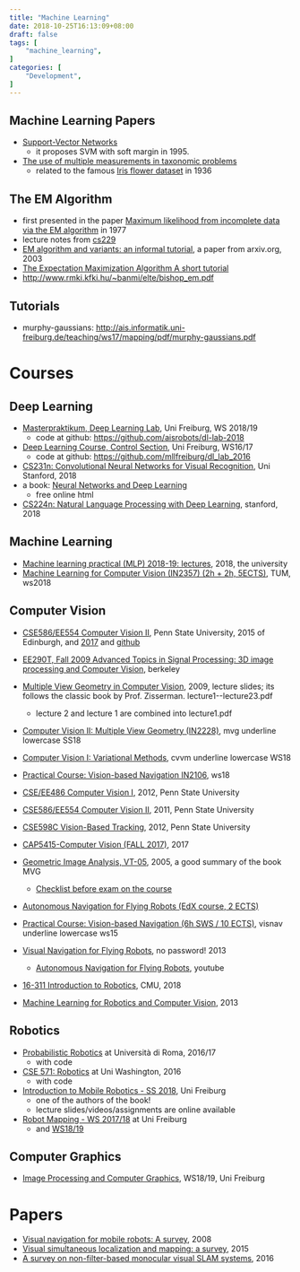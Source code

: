 ```yaml
---
title: "Machine Learning"
date: 2018-10-25T16:13:09+08:00
draft: false
tags: [
    "machine_learning",
]
categories: [
    "Development",
]
---
```


## Machine Learning Papers
- [Support-Vector Networks][41]
    * it proposes SVM with soft margin in 1995.
- [The use of multiple measurements in taxonomic problems][42]
    * related to the famous [Iris flower dataset][43] in 1936

## The EM Algorithm

- first presented in the paper [Maximum likelihood from incomplete data via the EM algorithm][3] in 1977
- lecture notes from [cs229][1]
- [EM algorithm and variants: an informal tutorial][2], a paper from arxiv.org, 2003
- [The Expectation Maximization Algorithm A short tutorial][4]
- <http://www.rmki.kfki.hu/~banmi/elte/bishop_em.pdf>

## Tutorials
 - murphy-gaussians: <http://ais.informatik.uni-freiburg.de/teaching/ws17/mapping/pdf/murphy-gaussians.pdf>

# Courses

## Deep Learning
- [Masterpraktikum, Deep Learning Lab][33], Uni Freiburg, WS 2018/19
    * code at github: <https://github.com/aisrobots/dl-lab-2018>
- [Deep Learning Course, Control Section][37], Uni Freiburg, WS16/17
    * code at github: <https://github.com/mllfreiburg/dl_lab_2016>
- [CS231n: Convolutional Neural Networks for Visual Recognition][38], Uni Stanford, 2018
- a book: [Neural Networks and Deep Learning][39]
    * free online html
- [CS224n: Natural Language Processing with Deep Learning][40], stanford, 2018

## Machine Learning
- [Machine learning practical (MLP) 2018-19: lectures][6], 2018, the university
- [Machine Learning for Computer Vision (IN2357) (2h + 2h, 5ECTS)][11], TUM, ws2018

## Computer Vision
- [CSE586/EE554 Computer Vision II][5], Penn State University, 2015
of Edinburgh, and [2017][7] and [github][8]
- [EE290T, Fall 2009 Advanced Topics in Signal Processing: 3D image processing and Computer Vision][9], berkeley
- [Multiple View Geometry in Computer Vision][10], 2009, lecture slides;
its follows the classic book by Prof. Zisserman. lecture1--lecture23.pdf
    * lecture 2 and lecture 1 are combined into lecture1.pdf

- [Computer Vision II: Multiple View Geometry (IN2228)][12], mvg underline lowercase SS18
- [Computer Vision I: Variational Methods][13], cvvm underline lowercase WS18
- [Practical Course: Vision-based Navigation IN2106][14], ws18
- [CSE/EE486 Computer Vision I][15], 2012, Penn State University
- [CSE586/EE554 Computer Vision II][17], 2011, Penn State University
- [CSE598C Vision-Based Tracking][16], 2012, Penn State University
- [CAP5415-Computer Vision (FALL 2017)][18], 2017
- [Geometric Image Analysis, VT-05][19], 2005, a good summary of the book MVG
    * [Checklist before exam on the course][20]
- [Autonomous Navigation for Flying Robots (EdX course, 2 ECTS)][21]
- [Practical Course: Vision-based Navigation (6h SWS / 10 ECTS)][22], visnav underline lowercase ws15

- [Visual Navigation for Flying Robots][23], no password! 2013
    * [Autonomous Navigation for Flying Robots][25], youtube
- [16-311 Introduction to Robotics][24], CMU, 2018
- [Machine Learning for Robotics and Computer Vision][26], 2013

## Robotics
- [Probabilistic Robotics][30] at Università di Roma, 2016/17
    * with code
- [CSE 571: Robotics][31] at Uni Washington, 2016
    * with code
- [Introduction to Mobile Robotics - SS 2018][32], Uni Freiburg
    * one of the authors of the book!
    * lecture slides/videos/assignments are online available
- [Robot Mapping - WS 2017/18][34] at Uni Freiburg
    * and [WS18/19][35]

## Computer Graphics
- [Image Processing and Computer Graphics][36], WS18/19, Uni Freiburg

# Papers
- [Visual navigation for mobile robots: A survey][27], 2008
- [Visual simultaneous localization and mapping: a survey][28], 2015
- [A survey on non-filter-based monocular visual SLAM systems][29], 2016



[43]: https://archive.ics.uci.edu/ml/datasets/iris
[42]: http://rcs.chph.ras.ru/Tutorials/classification/Fisher.pdf
[41]: https://link.springer.com/content/pdf/10.1007/BF00994018.pdf
[40]: http://web.stanford.edu/class/cs224n/
[39]: http://neuralnetworksanddeeplearning.com/index.html
[38]: http://cs231n.stanford.edu/
[37]: http://ml.informatik.uni-freiburg.de/former/teaching/ws1617/dl.html
[36]: https://cg.informatik.uni-freiburg.de/teaching.htm#material
[35]: http://ais.informatik.uni-freiburg.de/teaching/ws18/mapping/
[34]: http://ais.informatik.uni-freiburg.de/teaching/ws17/mapping/
[33]: http://ais.informatik.uni-freiburg.de/teaching/ws18/deep_learning_lab/
[32]: http://ais.informatik.uni-freiburg.de/teaching/ss18/robotics/
[31]: https://courses.cs.washington.edu/courses/cse571/16au/
[30]: http://www.dis.uniroma1.it/~grisetti/teaching/probabilistic_robotics_2016_17/web/
[29]: https://www.researchgate.net/profile/Daniel_Asmar/publication/304787224_A_survey_on_non-filter-based_monocular_Visual_SLAM_systems/links/57da713908ae4e6f18424c23.pdf
[28]: https://www.researchgate.net/profile/Jose_Ascencio/publication/234081012_Visual_Simultaneous_Localization_and_Mapping_A_Survey/links/55383e610cf247b8587d3d58/Visual-Simultaneous-Localization-and-Mapping-A-Survey.pdf
[27]: https://pdfs.semanticscholar.org/bb9e/b6581e9d8820c2a10675b81dbd0338c60afb.pdf
[26]: https://vision.in.tum.de/teaching/ss2013/ml_ss13
[25]: https://www.youtube.com/watch?v=z3dW2f7EbjY&index=5&list=PLTBdjV_4f-EKBCUs1HmMtsnXv4JUoFrzg
[24]: https://www.cs.cmu.edu/afs/cs.cmu.edu/academic/class/16311/www/s18/syllabus/syllabus.html
[23]: https://vision.in.tum.de/teaching/ss2013/visnav2013
[22]: https://vision.in.tum.de/teaching/ws2015/visnav_ws2015
[21]: https://vision.in.tum.de/teaching/ss2015/autonavx
[20]: https://www8.cs.umu.se/kurser/TDBD19/VT05/tentor/checklist-before-exam.pdf
[19]: https://www8.cs.umu.se/kurser/TDBD19/VT05/
[18]: http://www.cs.ucf.edu/~bagci/teaching/computervision17.html
[17]: http://www.cse.psu.edu/~rtc12/CSE586/indexSpring11.html
[16]: http://www.cse.psu.edu/~rtc12/CSE598C/
[15]: http://www.cse.psu.edu/~rtc12/CSE486/
[14]: https://vision.in.tum.de/teaching/ws2018/visnav_ws2018
[13]: https://vision.in.tum.de/teaching/ws2018/cvvm_ws2018
[12]: https://vision.in.tum.de/teaching/ss2018/mvg2018
[11]: https://vision.in.tum.de/teaching/ws2018/ml4cv
[10]: http://www.math.louisville.edu/~pksaho01/teaching/
[9]: http://www-inst.eecs.berkeley.edu/~ee290t/fa09/
[8]: https://github.com/CSTR-Edinburgh/mlpractical
[7]: http://www.inf.ed.ac.uk/teaching/courses/mlp/lectures-2017.html
[6]: http://www.inf.ed.ac.uk/teaching/courses/mlp/lectures-2018.html
[5]: http://www.cse.psu.edu/~rtc12/CSE586/
[4]: http://www.seanborman.com/publications/EM_algorithm.pdf
[3]: http://www.eng.auburn.edu/~troppel/courses/7970%202015A%20AdvMobRob%20sp15/literature/paper%20W%20refs/dempster%20EM%201977.pdf
[2]: https://arxiv.org/pdf/1105.1476.pdf
[1]: http://cs229.stanford.edu/notes/cs229-notes8.pdf
